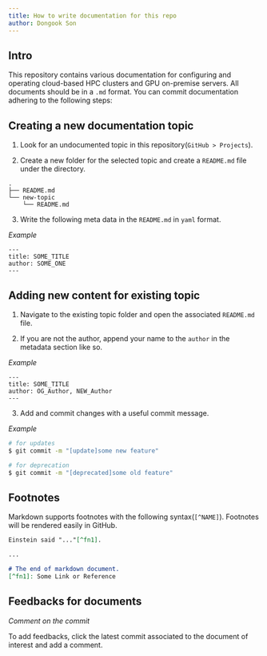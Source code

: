 ```yaml
---
title: How to write documentation for this repo
author: Dongook Son
---
```


## Intro

This repository contains various documentation for configuring and operating cloud-based HPC clusters and GPU on-premise servers. All documents should be in a `.md` format. You can commit documentation adhering to the following steps:  

## Creating a new documentation topic

1. Look for an undocumented topic in this repository(`GitHub > Projects`).

2. Create a new folder for the selected topic and create a `README.md` file under the directory.  

```
.
├── README.md
└── new-topic
    └── README.md
```

3. Write the following meta data in the `README.md` in `yaml` format.  

*Example*

```
---
title: SOME_TITLE
author: SOME_ONE
---
```

## Adding new content for existing topic

1. Navigate to the existing topic folder and open the associated `README.md` file. 

2. If you are not the author, append your name to the `author` in the metadata section like so.


*Example*

```
---
title: SOME_TITLE
author: OG_Author, NEW_Author
---
```


3. Add and commit changes with a useful commit message. 

*Example*

```bash
# for updates
$ git commit -m "[update]some new feature"

# for deprecation
$ git commit -m "[deprecated]some old feature"
```

## Footnotes

Markdown supports footnotes with the following syntax(`[^NAME]`). Footnotes will be rendered easily in GitHub.

```markdown
Einstein said "..."[^fn1].

...

# The end of markdown document.
[^fn1]: Some Link or Reference
```

## Feedbacks for documents

*Comment on the commit*  

To add feedbacks, click the latest commit associated to the document of interest and add a comment. 